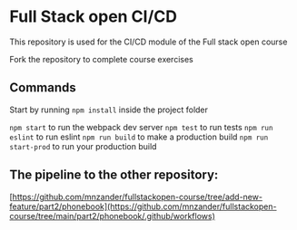 # Full Stack open CI/CD

This repository is used for the CI/CD module of the Full stack open course

Fork the repository to complete course exercises

## Commands

Start by running `npm install` inside the project folder

`npm start` to run the webpack dev server
`npm test` to run tests
`npm run eslint` to run eslint
`npm run build` to make a production build
`npm run start-prod` to run your production build

## The pipeline to the other repository:
[https://github.com/mnzander/fullstackopen-course/tree/add-new-feature/part2/phonebook](https://github.com/mnzander/fullstackopen-course/tree/main/part2/phonebook/.github/workflows)
